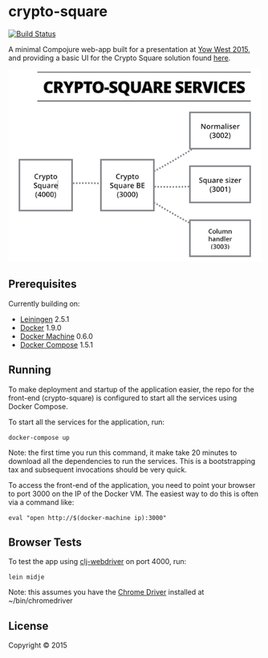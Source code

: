 # crypto-square

[![Build Status](https://travis-ci.org/andeemarks/crypto-square-mono.svg?branch=master)](https://travis-ci.org/andeemarks/crypto-square-mono)

A minimal Compojure web-app built for a presentation at [Yow West 2015][1], and providing a basic UI for the Crypto Square solution found [here][3].

![](https://github.com/andeemarks/column-handler/blob/master/resources/public/img/services.png)

## Prerequisites

Currently building on: 
- [Leiningen][2] 2.5.1
- [Docker][6] 1.9.0
- [Docker Machine][7] 0.6.0
- [Docker Compose][8] 1.5.1

## Running

To make deployment and startup of the application easier, the repo for the front-end (crypto-square) is configured to start all the services using Docker Compose.  

To start all the services for the application, run:

    docker-compose up

Note: the first time you run this command, it make take 20 minutes to download all the dependencies to run the services.  This is a bootstrapping tax and subsequent invocations should be very quick.

To access the front-end of the application, you need to point your browser to port 3000 on the IP of the Docker VM.  The easiest way to do this is often via a command like:

	eval "open http://$(docker-machine ip):3000"
	
## Browser Tests

To test the app using [clj-webdriver][4] on port 4000, run:

    lein midje

Note: this assumes you have the [Chrome Driver][5] installed at ~/bin/chromedriver

## License

Copyright © 2015

[1]: https://a.confui.com/-LsHgG00I
[2]: https://github.com/technomancy/leiningen
[3]: http://garajeando.blogspot.com.au/2015/05/exercism-crypto-square-in-clojure.html
[4]: https://github.com/semperos/clj-webdriver
[5]: https://sites.google.com/a/chromium.org/chromedriver/
[6]: https://www.docker.com/
[7]: https://www.docker.com/products/docker-machine
[8]: https://www.docker.com/products/docker-compose
